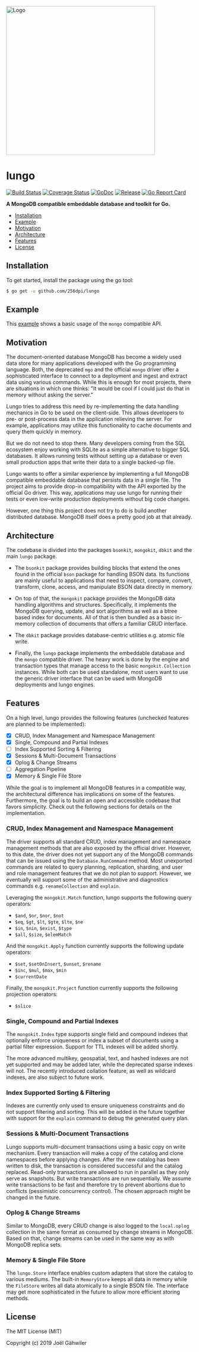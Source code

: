 <img src="http://joel-github-static.s3.amazonaws.com/lungo/logo2.png" alt="Logo" width="400"/>

# lungo

[![Build Status](https://travis-ci.org/256dpi/lungo.svg?branch=master)](https://travis-ci.org/256dpi/lungo)
[![Coverage Status](https://coveralls.io/repos/github/256dpi/lungo/badge.svg?branch=master)](https://coveralls.io/github/256dpi/lungo?branch=master)
[![GoDoc](https://godoc.org/github.com/256dpi/lungo?status.svg)](https://godoc.org/github.com/256dpi/lungo)
[![Release](https://img.shields.io/github/release/256dpi/lungo.svg)](https://github.com/256dpi/lungo/releases)
[![Go Report Card](https://goreportcard.com/badge/github.com/256dpi/lungo)](https://goreportcard.com/report/256dpi/lungo)

**A MongoDB compatible embeddable database and toolkit for Go.**

- [Installation](#installation)
- [Example](#example)
- [Motivation](#motivation)
- [Architecture](#architecture)
- [Features](#features)
- [License](#license)

## Installation

To get started, install the package using the go tool:

```bash
$ go get -u github.com/256dpi/lungo
```

## Example

This [example](https://github.com/256dpi/lungo/tree/master/example_test.go)
shows a basic usage of the `mongo` compatible API.

## Motivation

The document-oriented database MongoDB has become a widely used data store for
many applications developed with the Go programming language. Both, the deprecated
`mgo` and the official `mongo` driver offer a sophisticated interface to connect
to a deployment and ingest and extract data using various commands. While this
is enough for most projects, there are situations in which one thinks: "It would
be cool if I could just do that in memory without asking the server."

Lungo tries to address this need by re-implementing the data handling mechanics
in Go to be used on the client-side. This allows developers to pre- or
post-process data in the application relieving the server. For example,
applications may utilize this functionality to cache documents and query them
quickly in memory.

But we do not need to stop there. Many developers coming from the SQL ecosystem
enjoy working with SQLite as a simple alternative to bigger SQL databases. It
allows running tests without setting up a database or even small production
apps that write their data to a single backed-up file.

Lungo wants to offer a similar experience by implementing a full MongoDB 
compatible embeddable database that persists data in a single file. The
project aims to provide drop-in compatibility with the API exported by the 
official Go driver. This way, applications may use lungo for running their
tests or even low-write production deployments without big code changes.

However, one thing this project does not try to do is build another
distributed database. MongoDB itself does a pretty good job at that already.

## Architecture

The codebase is divided into the packages `bsonkit`, `mongokit`, `dbkit` and
the main `lungo` package.

- The `bsonkit` package provides building blocks that extend the ones found in
the official `bson` package for handling BSON data. Its functions are mainly
useful to applications that need to inspect, compare, convert, transform,
clone, access, and manipulate BSON data directly in memory.

- On top of that, the `mongokit` package provides the MongoDB data handling
algorithms and structures. Specifically, it implements the MongoDB querying,
update, and sort algorithms as well as a btree based index for documents. All of
that is then bundled as a basic in-memory collection of documents that offers a
familiar CRUD interface.

- The `dbkit` package provides database-centric utilities e.g. atomic file write.

- Finally, the `lungo` package implements the embeddable database and the
`mongo` compatible driver. The heavy work is done by the engine and transaction
types that manage access to the basic `mongokit.Collection` instances. While both
can be used standalone, most users want to use the generic driver interface that
can be used with MongoDB deployments and lungo engines.

## Features

On a high level, lungo provides the following features (unchecked features are
planned to be implemented):

- [x] CRUD, Index Management and Namespace Management
- [x] Single, Compound and Partial Indexes
- [ ] Index Supported Sorting & Filtering
- [x] Sessions & Multi-Document Transactions
- [x] Oplog & Change Streams
- [ ] Aggregation Pipeline
- [x] Memory & Single File Store

While the goal is to implement all MongoDB features in a compatible way, the
architectural difference has implications on some of the features. Furthermore,
the goal is to build an open and accessible codebase that favors simplicity.
Check out the following sections for details on the implementation.

### CRUD, Index Management and Namespace Management

The driver supports all standard CRUD, index management and namespace management
methods that are also exposed by the official driver. However, to this date, the
driver does not yet support any of the MongoDB commands that can be issued using
the `Database.RunCommand` method. Most unexported commands are related to query
planning, replication, sharding, and user and role management features that we
do not plan to support. However, we eventually will support some of the
administrative and diagnostics commands e.g. `renameCollection` and `explain`.

Leveraging the `mongokit.Match` function, lungo supports the following query
operators:

- `$and`, `$or`, `$nor`, `$not`
- `$eq`, `$gt`, `$lt`, `$gte`, `$lte`, `$ne`
- `$in`, `$nin`, `$exist`, `$type`
- `$all`, `$size`, `$elemMatch`

And the `mongokit.Apply` function currently supports the following update
operators:

- `$set`, `$setOnInsert`, `$unset`, `$rename`
- `$inc`, `$mul`, `$max`, `$min`
- `$currentDate`

Finally, the `mongokit.Project` function currently supports the following
projection operators:

- `$slice`

### Single, Compound and Partial Indexes

The `mongokit.Index` type supports single field and compound indexes that
optionally enforce uniqueness or index a subset of documents using a partial
filter expression. Support for TTL indexes will be added shortly.

The more advanced multikey, geospatial, text, and hashed indexes are not yet
supported and may be added later, while the deprecated sparse indexes will not.
The recently introduced collation feature, as well as wildcard indexes, are also
subject to future work.

### Index Supported Sorting & Filtering

Indexes are currently only used to ensure uniqueness constraints and do not
support filtering and sorting. This will be added in the future together with
support for the `explain` command to debug the generated query plan.

### Sessions & Multi-Document Transactions

Lungo supports multi-document transactions using a basic copy on write mechanism.
Every transaction will make a copy of the catalog and clone namespaces before
applying changes. After the new catalog has been written to disk, the transaction
is considered successful and the catalog replaced. Read-only transactions are
allowed to run in parallel as they only serve as snapshots. But write
transactions are run sequentially. We assume write transactions to be fast and
therefore try to prevent abortions due to conflicts (pessimistic concurrency
control). The chosen approach might be changed in the future.

### Oplog & Change Streams

Similar to MongoDB, every CRUD change is also logged to the `local.oplog`
collection in the same format as consumed by change streams in MongoDB. Based on
that, change streams can be used in the same way as with MongoDB replica sets.

### Memory & Single File Store

The `lungo.Store` interface enables custom adapters that store the catalog to
various mediums. The built-in `MemoryStore` keeps all data in memory while the
`FileStore` writes all data atomically to a single BSON file. The interface may
get more sophisticated in the future to allow more efficient storing methods.

## License

The MIT License (MIT)

Copyright (c) 2019 Joël Gähwiler
